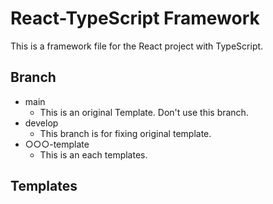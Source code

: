 # React-TypeScript Framework

This is a framework file for the React project with TypeScript.

## Branch

- main
  - This is an original Template. Don't use this branch.
- develop
  - This branch is for fixing original template.
- ○○○-template
  - This is an each templates.

## Templates
